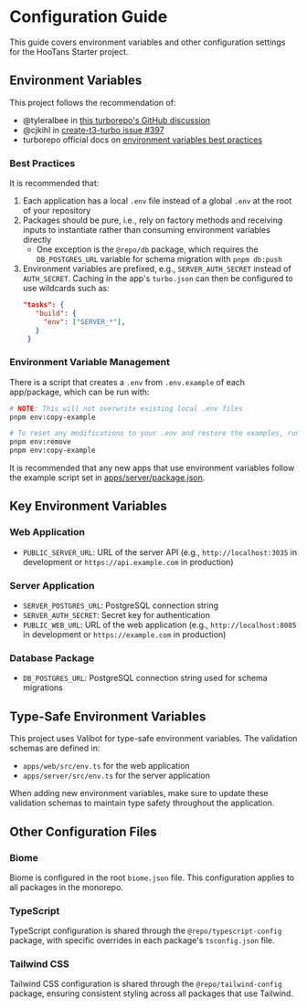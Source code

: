 # Configuration Guide

This guide covers environment variables and other configuration settings for the HooTans Starter project.

## Environment Variables

This project follows the recommendation of:

- @tyleralbee in [this turborepo's GitHub discussion](https://github.com/vercel/turborepo/discussions/9458#discussioncomment-11443969)
- @cjkihl in [create-t3-turbo issue #397](https://github.com/t3-oss/create-t3-turbo/issues/397#issuecomment-1630028405)
- turborepo official docs on [environment variables best practices](https://turbo.build/repo/docs/crafting-your-repository/using-environment-variables#best-practices)

### Best Practices

It is recommended that:

1. Each application has a local `.env` file instead of a global `.env` at the root of your repository
2. Packages should be pure, i.e., rely on factory methods and receiving inputs to instantiate rather than consuming environment variables directly
   - One exception is the `@repo/db` package, which requires the `DB_POSTGRES_URL` variable for schema migration with `pnpm db:push`
3. Environment variables are prefixed, e.g., `SERVER_AUTH_SECRET` instead of `AUTH_SECRET`. Caching in the app's `turbo.json` can then be configured to use wildcards such as:
   ```json
   "tasks": {
      "build": {
        "env": ["SERVER_*"],
      }
    }
   ```

### Environment Variable Management

There is a script that creates a `.env` from `.env.example` of each app/package, which can be run with:

```bash
# NOTE: This will not overwrite existing local .env files
pnpm env:copy-example

# To reset any modifications to your .env and restore the examples, run:
pnpm env:remove
pnpm env:copy-example
```

It is recommended that any new apps that use environment variables follow the example script set in [apps/server/package.json](../apps/server/package.json).

## Key Environment Variables

### Web Application

- `PUBLIC_SERVER_URL`: URL of the server API (e.g., `http://localhost:3035` in development or `https://api.example.com` in production)

### Server Application

- `SERVER_POSTGRES_URL`: PostgreSQL connection string
- `SERVER_AUTH_SECRET`: Secret key for authentication
- `PUBLIC_WEB_URL`: URL of the web application (e.g., `http://localhost:8085` in development or `https://example.com` in production)

### Database Package

- `DB_POSTGRES_URL`: PostgreSQL connection string used for schema migrations

## Type-Safe Environment Variables

This project uses Valibot for type-safe environment variables. The validation schemas are defined in:

- `apps/web/src/env.ts` for the web application
- `apps/server/src/env.ts` for the server application

When adding new environment variables, make sure to update these validation schemas to maintain type safety throughout the application.

## Other Configuration Files

### Biome

Biome is configured in the root `biome.json` file. This configuration applies to all packages in the monorepo.

### TypeScript

TypeScript configuration is shared through the `@repo/typescript-config` package, with specific overrides in each package's `tsconfig.json` file.

### Tailwind CSS

Tailwind CSS configuration is shared through the `@repo/tailwind-config` package, ensuring consistent styling across all packages that use Tailwind.
